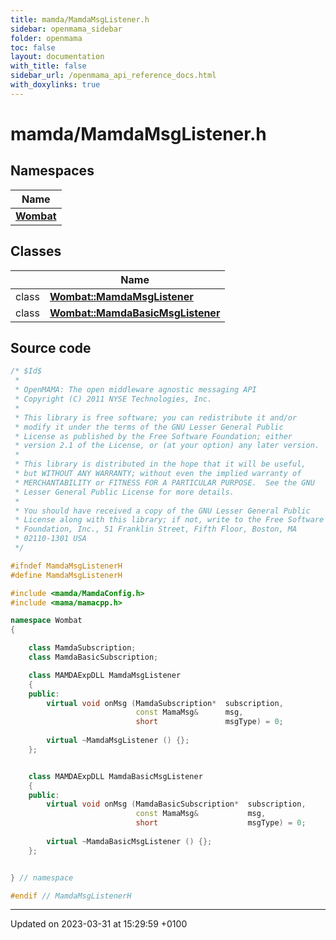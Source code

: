 ```yaml
---
title: mamda/MamdaMsgListener.h
sidebar: openmama_sidebar
folder: openmama
toc: false
layout: documentation
with_title: false
sidebar_url: /openmama_api_reference_docs.html
with_doxylinks: true
---
```


# mamda/MamdaMsgListener.h



## Namespaces

| Name           |
| -------------- |
| **[Wombat](namespaceWombat.html)**  |

## Classes

|                | Name           |
| -------------- | -------------- |
| class | **[Wombat::MamdaMsgListener](classWombat_1_1MamdaMsgListener.html)**  |
| class | **[Wombat::MamdaBasicMsgListener](classWombat_1_1MamdaBasicMsgListener.html)**  |




## Source code

```cpp
/* $Id$
 *
 * OpenMAMA: The open middleware agnostic messaging API
 * Copyright (C) 2011 NYSE Technologies, Inc.
 *
 * This library is free software; you can redistribute it and/or
 * modify it under the terms of the GNU Lesser General Public
 * License as published by the Free Software Foundation; either
 * version 2.1 of the License, or (at your option) any later version.
 *
 * This library is distributed in the hope that it will be useful,
 * but WITHOUT ANY WARRANTY; without even the implied warranty of
 * MERCHANTABILITY or FITNESS FOR A PARTICULAR PURPOSE.  See the GNU
 * Lesser General Public License for more details.
 *
 * You should have received a copy of the GNU Lesser General Public
 * License along with this library; if not, write to the Free Software
 * Foundation, Inc., 51 Franklin Street, Fifth Floor, Boston, MA
 * 02110-1301 USA
 */

#ifndef MamdaMsgListenerH
#define MamdaMsgListenerH

#include <mamda/MamdaConfig.h>
#include <mama/mamacpp.h>

namespace Wombat
{

    class MamdaSubscription;
    class MamdaBasicSubscription;

    class MAMDAExpDLL MamdaMsgListener
    {
    public:
        virtual void onMsg (MamdaSubscription*  subscription,
                            const MamaMsg&      msg,
                            short               msgType) = 0;
                            
        virtual ~MamdaMsgListener () {};
    };


    class MAMDAExpDLL MamdaBasicMsgListener
    {
    public:
        virtual void onMsg (MamdaBasicSubscription*  subscription,
                            const MamaMsg&           msg,
                            short                    msgType) = 0;
                            
        virtual ~MamdaBasicMsgListener () {};
    };


} // namespace

#endif // MamdaMsgListenerH
```


-------------------------------

Updated on 2023-03-31 at 15:29:59 +0100
